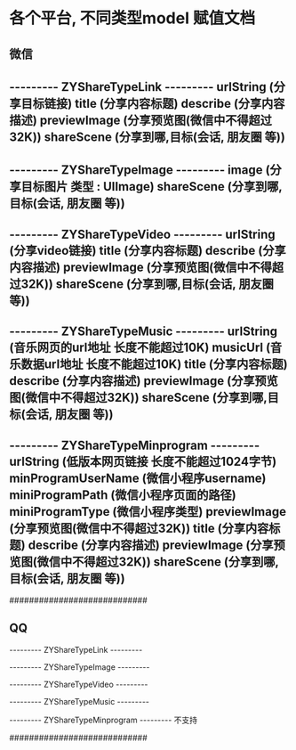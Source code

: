 # 各个平台, 不同类型model 赋值文档


## 微信 ##

--------- ZYShareTypeLink ---------
urlString           (分享目标链接)
title                  (分享内容标题)
describe          (分享内容描述)
previewImage  (分享预览图(微信中不得超过32K))
shareScene     (分享到哪,目标(会话, 朋友圈 等))
-----------------------------------


--------- ZYShareTypeImage ---------
image          (分享目标图片 类型 : UIImage)
shareScene (分享到哪,目标(会话, 朋友圈 等))
-----------------------------------


--------- ZYShareTypeVideo ---------
urlString          (分享video链接)
title                  (分享内容标题)
describe          (分享内容描述)
previewImage  (分享预览图(微信中不得超过32K))
shareScene     (分享到哪,目标(会话, 朋友圈 等))
-----------------------------------


--------- ZYShareTypeMusic ---------
urlString           (音乐网页的url地址 长度不能超过10K)
musicUrl          (音乐数据url地址 长度不能超过10K)
title                  (分享内容标题)
describe          (分享内容描述)
previewImage (分享预览图(微信中不得超过32K))
shareScene     (分享到哪,目标(会话, 朋友圈 等))
-----------------------------------


--------- ZYShareTypeMinprogram ---------
urlString                         (低版本网页链接 长度不能超过1024字节)
minProgramUserName  (微信小程序username)
miniProgramPath           (微信小程序页面的路径)
miniProgramType           (微信小程序类型)
previewImage                (分享预览图(微信中不得超过32K))
title                                 (分享内容标题)
describe                         (分享内容描述)
previewImage                (分享预览图(微信中不得超过32K))
shareScene                   (分享到哪,目标(会话, 朋友圈 等))
-----------------------------------

############################









## QQ ##

--------- ZYShareTypeLink ---------


--------- ZYShareTypeImage ---------


--------- ZYShareTypeVideo ---------



--------- ZYShareTypeMusic ---------



---------  ZYShareTypeMinprogram ---------
不支持


############################
